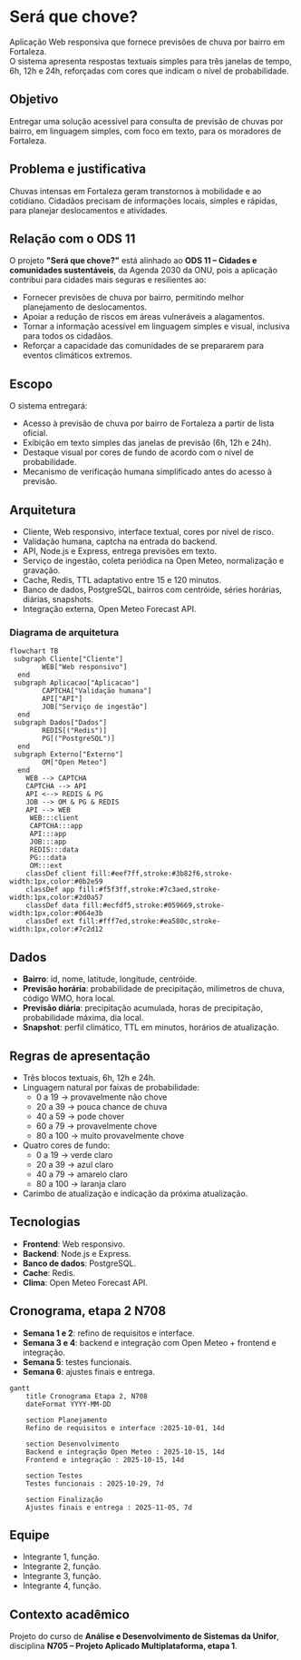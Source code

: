 # Será que chove?

Aplicação Web responsiva que fornece previsões de chuva por bairro em Fortaleza.  
O sistema apresenta respostas textuais simples para três janelas de tempo, 6h, 12h e 24h, reforçadas com cores que indicam o nível de probabilidade.

##  Objetivo
Entregar uma solução acessível para consulta de previsão de chuvas por bairro, em linguagem simples, com foco em texto, para os moradores de Fortaleza.

##  Problema e justificativa
Chuvas intensas em Fortaleza geram transtornos à mobilidade e ao cotidiano. Cidadãos precisam de informações locais, simples e rápidas, para planejar deslocamentos e atividades.

##  Relação com o ODS 11
O projeto **"Será que chove?"** está alinhado ao **ODS 11 – Cidades e comunidades sustentáveis**, da Agenda 2030 da ONU, pois a aplicação contribui para cidades mais seguras e resilientes ao:
- Fornecer previsões de chuva por bairro, permitindo melhor planejamento de deslocamentos.  
- Apoiar a redução de riscos em áreas vulneráveis a alagamentos.  
- Tornar a informação acessível em linguagem simples e visual, inclusiva para todos os cidadãos.  
- Reforçar a capacidade das comunidades de se prepararem para eventos climáticos extremos.  

##  Escopo
O sistema entregará:
- Acesso à previsão de chuva por bairro de Fortaleza a partir de lista oficial.  
- Exibição em texto simples das janelas de previsão (6h, 12h e 24h).  
- Destaque visual por cores de fundo de acordo com o nível de probabilidade.  
- Mecanismo de verificação humana simplificado antes do acesso à previsão.  

##  Arquitetura
- Cliente, Web responsivo, interface textual, cores por nível de risco.
- Validação humana, captcha na entrada do backend.
- API, Node.js e Express, entrega previsões em texto.
- Serviço de ingestão, coleta periódica na Open Meteo, normalização e gravação.
- Cache, Redis, TTL adaptativo entre 15 e 120 minutos.
- Banco de dados, PostgreSQL, bairros com centróide, séries horárias, diárias, snapshots.
- Integração externa, Open Meteo Forecast API.

###  Diagrama de arquitetura
```mermaid
flowchart TB
 subgraph Cliente["Cliente"]
        WEB["Web responsivo"]
  end
 subgraph Aplicacao["Aplicacao"]
        CAPTCHA["Validação humana"]
        API["API"]
        JOB["Serviço de ingestão"]
  end
 subgraph Dados["Dados"]
        REDIS[("Redis")]
        PG[("PostgreSQL")]
  end
 subgraph Externo["Externo"]
        OM["Open Meteo"]
  end
    WEB --> CAPTCHA
    CAPTCHA --> API
    API <--> REDIS & PG
    JOB --> OM & PG & REDIS
    API --> WEB
     WEB:::client
     CAPTCHA:::app
     API:::app
     JOB:::app
     REDIS:::data
     PG:::data
     OM:::ext
    classDef client fill:#eef7ff,stroke:#3b82f6,stroke-width:1px,color:#0b2e59
    classDef app fill:#f5f3ff,stroke:#7c3aed,stroke-width:1px,color:#2d0a57
    classDef data fill:#ecfdf5,stroke:#059669,stroke-width:1px,color:#064e3b
    classDef ext fill:#fff7ed,stroke:#ea580c,stroke-width:1px,color:#7c2d12

```
##  Dados
- **Bairro**: id, nome, latitude, longitude, centróide.  
- **Previsão horária**: probabilidade de precipitação, milímetros de chuva, código WMO, hora local.  
- **Previsão diária**: precipitação acumulada, horas de precipitação, probabilidade máxima, dia local.  
- **Snapshot**: perfil climático, TTL em minutos, horários de atualização.  

##  Regras de apresentação
- Três blocos textuais, 6h, 12h e 24h.  
- Linguagem natural por faixas de probabilidade:  
  - 0 a 19 → provavelmente não chove  
  - 20 a 39 → pouca chance de chuva  
  - 40 a 59 → pode chover  
  - 60 a 79 → provavelmente chove  
  - 80 a 100 → muito provavelmente chove  
- Quatro cores de fundo:  
  - 0 a 19 → verde claro  
  - 20 a 39 → azul claro  
  - 40 a 79 → amarelo claro  
  - 80 a 100 → laranja claro  
- Carimbo de atualização e indicação da próxima atualização.  

##  Tecnologias
- **Frontend**: Web responsivo.  
- **Backend**: Node.js e Express.  
- **Banco de dados**: PostgreSQL.  
- **Cache**: Redis.  
- **Clima**: Open Meteo Forecast API.  

##  Cronograma, etapa 2 N708
- **Semana 1 e 2**: refino de requisitos e interface.  
- **Semana 3 e 4**: backend e integração com Open Meteo + frontend e integração.  
- **Semana 5**: testes funcionais.  
- **Semana 6**: ajustes finais e entrega.  

```mermaid
gantt
    title Cronograma Etapa 2, N708
    dateFormat YYYY-MM-DD

    section Planejamento
    Refino de requisitos e interface :2025-10-01, 14d

    section Desenvolvimento
    Backend e integração Open Meteo : 2025-10-15, 14d
    Frontend e integração : 2025-10-15, 14d

    section Testes
    Testes funcionais : 2025-10-29, 7d

    section Finalização
    Ajustes finais e entrega : 2025-11-05, 7d
```

##  Equipe
- Integrante 1, função.  
- Integrante 2, função.  
- Integrante 3, função.  
- Integrante 4, função.  

##  Contexto acadêmico
Projeto do curso de **Análise e Desenvolvimento de Sistemas da Unifor**, disciplina **N705 – Projeto Aplicado Multiplataforma, etapa 1**.

